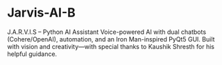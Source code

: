 # Jarvis-AI-B
J.A.R.V.I.S – Python AI Assistant Voice-powered AI with dual chatbots (Cohere/OpenAI), automation, and an Iron Man-inspired PyQt5 GUI. Built with vision and creativity—with special thanks to Kaushik Shresth for his helpful guidance.
